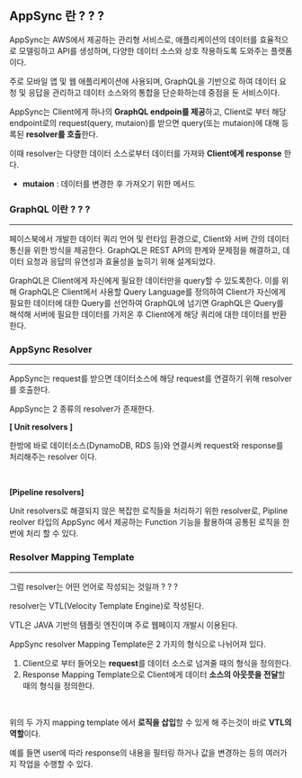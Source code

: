 ## **AppSync 란 ? ? ?**

AppSync는 AWS에서 제공하는 관리형 서비스로, 애플리케이션의 데이터를 효율적으로 모델링하고 API를 생성하며, 다양한 데이터 소스와 상호 작용하도록 도와주는 플랫폼이다.

주로 모바일 앱 및 웹 애플리케이션에 사용되며, GraphQL을 기반으로 하여 데이터 요청 및 응답을 관리하고 데이터 소스와의 통합을 단순화하는데 중점을 둔 서비스이다.

AppSync는 Client에게 하나의 **GraphQL endpoin를 제공**하고, Client로 부터 해당 endpoint로의 request(query, mutaion)를 받으면 query(또는 mutaion)에 대해 등록된 **resolver를 호출**한다.

이때 resolver는 다양한 데이터 소스로부터 데이터를 가져와 **Client에게 response** 한다.

- **mutaion** : 데이터를 변경한 후 가져오기 위한 메서드

### **GraphQL 이란 ? ? ?**
---
페이스북에서 개발한 데이터 쿼리 언어 및 런타임 환경으로, Client와 서버 간의 데이터 통신을 위한 방식을 제공한다. GraphQL은 REST API의 한계와 문제점을 해결하고, 데이터 요청과 응답의 유연성과 효율성을 높히기 위해 설계되었다.

GraphQL은 Client에게 자신에게 필요한 데이터만을 query할 수 있도록한다. 이를 위해 GraphQL은 Client에서 사용할 Query Language를 정의하여 Client가 자신에게 필요한 데이터에 대한 Query를 선언하여 GraphQL에 넘기면 GraphQL은 Query를 해석해 서버에 필요한 데이터를 가저온 후 Client에게 해당 쿼리에 대한 데이터를 반환한다.

### **AppSync Resolver**
---
AppSync는 request를 받으면 데이터소스에 해당 request를 연결하기 위해 resolver를 호출한다.

AppSync는 2 종류의 resolver가 존재한다.

**[ Unit resolvers ]**

한방에 바로 데이터소스(DynamoDB, RDS 등)와 연결시켜 request와 response를 처리해주는 resolver 이다.

<br>

**[Pipeline resolvers]**

Unit resolvers로 해결되지 않은 복잡한 로직들을 처리하기 위한 resolver로, Pipline reolver 타입의 AppSync 에서 제공하는 Function 기능을 활용하여 공통된 로직을 한번에 처리 할 수 있다.

### **Resolver Mapping Template**

---

그럼 resolver는 어떤 언어로 작성되는 것일까 ? ? ?

resolver는 VTL(Velocity Template Engine)로 작성된다. 

VTL은 JAVA 기반의 템플릿 엔진이며 주로 웹페이지 개발시 이용된다.

AppSync resolver Mapping Template은 2 가지의 형식으로 나뉘어져 있다. 

1. Client으로 부터 들어오는 **request**를 데이터 소스로 넘겨줄 때의 형식을 정의한다.
2. Response Mapping Template으로 Client에게 데이터 **소스의 아웃풋을 전달**할 때의 형식을 정의한다.

<br>

위의 두 가지 mapping template 에서 **로직을 삽입**할 수 있게 해 주는것이 바로 **VTL의 역할**이다.

예를 들면 user에 따라 response의 내용을 필터링 하거나 값을 변경하는 등의 여러가지 작업을 수행할 수 있다.